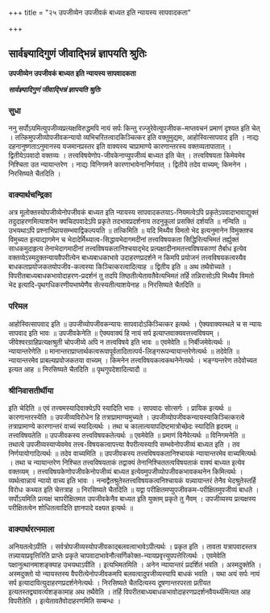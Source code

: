 +++
title = "२५ उपजीव्येन उपजीवकं बाध्यत इति न्यायस्य सापवादकता"

+++


## सार्वज्ञ्यादिगुणं जीवाद्भिन्नं ज्ञापयति श्रुतिः

**उपजीव्येन उपजीवकं बाध्यत इति न्यायस्य सापवादकता**

***सार्वज्ञ्यादिगुणं जीवाद्भिन्नं ज्ञापयति श्रुतिः***

### **सुधा**

ननु सर्पोऽयमित्युपजीव्यप्रत्यक्षविरुद्धमपि नायं सर्पः किन्तु रज्जुरेवेत्युपजीवक-माप्तवचनं प्रमाणं दृश्यत इति चेत् । तत्किमुपजीव्योपजीवकन्यायो व्यभिचरितत्वादकिञ्चित्कर इति वक्तुमुद्यमः, आहोस्वित्सापवाद इति । नाद्यः दहनानुष्णताऽनुमानस्य यजमानप्रस्तर इति वाक्यस्य चाप्रामाण्ये कारणान्तरस्य वक्तव्यतापातात् । द्वितीयेऽपवादो वक्तव्यः । तत्त्वविषयेणोप-जीवकेनाप्युपजीव्यं बाध्यत इति चेत् । तत्त्वविषयता किमेवमेव निश्चिता उत न्यायान्तरेण । नाद्यः विनिगमने कारणाभावेनानिर्णयात् । द्वितीये तदेव वाच्यम्; किमनेन । निरसिष्यते चैतदिति ।

### **वाक्यार्थचन्द्रिका**

अत्र मूलोक्तस्योपजीव्येनोपजीवकं बाध्यत इति न्यायस्य सापवादकतयाऽ-नियमत्वेऽपि प्रकृतेऽपवादाभावाद्युक्तं तदुदाहरणमित्याशयेन क्वचिदपवादेऽपि प्रकृते तदभावप्रदर्शनाय तदनुकूलां प्रसक्तिं दर्शयति ॥ नन्विति ॥ उभयथाऽपि प्रश्नाभिप्रायसम्भवाद्विकल्पयति ॥ तत्किमिति ॥ यदि मिथ्यैव विमतो भेद इत्यनुमानेन विमुक्तश्च विमुच्यत इत्याद्यागमेन च भेदादेर्मिथ्यात्व-सिद्धावभेदागमदीनां तत्त्वविषयकता सिद्धिरित्यभिमतं तर्ह्युक्तं साधकमुदाहृत्य तेनाभेदागमादीनां तत्त्वविषयकतानिश्चयाद्भेद प्रत्यक्षादीनामतत्त्वविषयकाणां तैर्बाध इत्येव वक्तव्येऽस्मदुक्तन्यायवैपरीत्येन बाध्यबाधकाभावे उदाहरणप्रदर्शने न किमपि प्रयोजनं तत्त्वविषयकत्वस्यैव बाधकताप्रयोजकतयोपजीव-कत्वस्या किञ्चित्करत्वादित्याह ॥ द्वितीय इति ॥ अथ तथैवोच्यते । विपरीतबाध्यबाधकभावोदाहरण-प्रदर्शनं तु तदपि तिष्ठतीत्येतावतैवेत्यभिमतं तर्हि तन्निरासोऽपि मिथ्यैव विमतो भेद इत्यादि-पृथगधिकरणीयभाष्येणैव सेत्स्यतीत्याशयेनाह ॥ निरसिष्यते चैतदिति ॥

### **परिमल**

आहोस्वित्सापवाद इति ॥ उपजीव्योपजीवकन्यायः सापवादोऽकिञ्चित्कर इत्यर्थः । ऐक्यवाक्यस्थले च स न्यायः सापवाद इति भावः ॥ उपजीवकेनेति ॥ ऐक्यवाक्यं हि नायं सर्प इत्याप्तवाक्यवत्तत्त्वविषयम् । जीवेश्वरग्राहिप्रत्यक्षश्रुती चोपजीव्ये अपि न तत्त्वविषये इति भावः ॥ एवमेवेति ॥ निर्बीजमेवेत्यर्थः ॥ न्यायान्तरेणेति ॥ मानान्तराप्राप्तार्थकत्वरूपापूर्वतादितात्पर्य-लिङ्गरूपन्यायान्तरेणेत्यर्थः ॥ तदेवेति ॥ न्यायान्तरमेव प्राबल्यप्रयोजकतया वाच्यम् । किमनेन तत्त्वविषयकत्वकथनेनेत्यर्थः । भङ्ग्यन्तरेण तदेवोच्यत इत्यत आह ॥ निरसिष्यते चैतदिति ॥ पृथगुपदेशादित्यादौ ॥

### **श्रीनिवासतीर्थीया**

इति चेदिति ॥ एवं तत्त्वमस्यादिवाक्येऽपि स्यादिति भावः । सापवादः सोत्सर्गः । प्रायिक इत्यर्थः ॥ कारणान्तरस्येति ॥ उपजीव्यविरोधेन हि तत्राप्रामाण्यमुच्यते । उपजीव्योपजीवकन्यायस्याकिञ्चित्करत्वे तत्राप्रामाण्ये कारणान्तरं वाच्यं स्यादित्यर्थः । तथा च कालात्ययापदिष्टमात्रोच्छेदः स्यादिति हृदयम् ॥ तत्त्वविषयतेति ॥ उपजीवकस्य तत्त्वविषयकतेत्यर्थः ॥ एवमेवेति ॥ प्रमाणं विनैवेत्यर्थः ॥ विनिगमनेति ॥ तथात्वे उपजीव्यस्याप्येवमेव तत्त्व-विषयकत्वापत्त्या वैपरीत्यस्यापि सम्भवेनोपजीव्यं बाध्यत इति । तव निर्णयायोगादित्यर्थः ॥ तदेव वाच्यमिति ॥ उपजीवकस्य तत्त्वविषयकतानिश्चायकं न्यायान्तरमेव वाच्यमित्यर्थः । तथा च न्यायान्तरेण निश्चित तत्त्वविषयताकं तद्वाक्यं तेनानिश्चिततत्वविषयताकं वाक्यं बाध्यत इत्येव वक्तव्यम् । तत्त्वविषयकेणोपजीवकेनोपजीव्यं बाध्यत इत्येवमुपजीव्योपजीवकभावकथनेन किमित्यर्थः । व्यर्थत्वान्नायं न्यायो वाच्य इति भावः । नन्वद्वैतश्रुतेस्तत्त्वविषयकत्वनिश्चायकं यन्न्यायान्तरं तेनैव भेदश्रुतेस्तर्हि विरोधः कथ्यत इति चेत्तत्राह ॥ निरसिष्यते चैतदिति ॥ यद्वा परीक्षितमप्युपजीवकम-परीक्षितमुपजीव्यं बाधते । सर्पोऽयमिति प्रत्यक्षं चापरीक्षितमत उपजीवकेनैव बाध्यत इति युक्तम् प्रकृते तु नैवम् । उपजीव्यस्य प्रत्यक्षस्य परीक्षितत्वेन शोधितत्वादिति ज्ञानपादे वक्ष्यत इत्यर्थः ॥

### **वाक्यार्थरत्नमाला**

अनियतत्वेऽपीति । सर्वत्रोपजीव्यस्योपजीवकाद्बलवत्वाभावेऽपीत्यर्थः । प्रकृत इति । तावता यत्रापवादस्तत्र तन्न्यायाप्रवृत्तिरिति प्राप्तेः प्रकृते चापवादाभावेनौत्सर्गिकोक्त-न्यायप्रवृत्त्युपपत्तेरित्यर्थः । एवमेवेति पक्षानुत्थानमाशङ्क्याह उभयथाऽपीति । इत्यभिमतमिति । अनेन न्यायान्तरं प्रदर्शितं भवति । अस्मदुक्तेति । अस्मदुक्तो यो न्यायस्तस्य वैपरीत्येनोपजीवकमपि बलवत्वादुपजीव्यस्यापि बाधकं भवति । यथा अयं सर्पः नायं सर्प इत्यादावित्युदाहरणप्रदर्शनेनेत्यर्थः । निरसिष्यते चैतदित्यस्य दूषणान्तरपरता प्रतीयत इत्यतस्तद्व्यावर्त्यशङ्कामाह अथ तथैवेति । तर्हि विपरीतबाध्यबाधकभावोदाहरणप्रदर्शनवैयर्थ्यमित्यत आह विपरीतेति । इत्येतावतैवोदाहरणमिति सम्बन्धः ।





